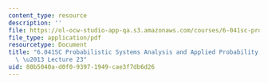 ```yaml
---
content_type: resource
description: ''
file: https://ol-ocw-studio-app-qa.s3.amazonaws.com/courses/6-041sc-probabilistic-systems-analysis-and-applied-probability-fall-2013/80b5040ad0f093971949cae3f7db6d26_MIT6_041SCF13_lec23_300k.pdf
file_type: application/pdf
resourcetype: Document
title: "6.041SC Probabilistic Systems Analysis and Applied Probability, Fall 2013Transcript\
  \ \u2013 Lecture 23"
uid: 80b5040a-d0f0-9397-1949-cae3f7db6d26
---
```

